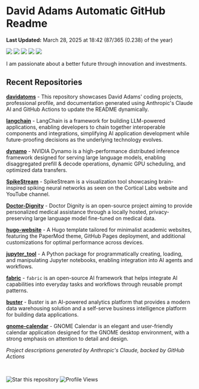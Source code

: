 # David Adams Automatic GitHub Readme

<p align="left"><b>Last Updated:</b> <!-- last_updated starts -->March 28, 2025 at 18:42 (87/365 (0.238) of the year)<!-- last_updated ends -->
</p>

<p align="left">
  <img src="https://img.shields.io/badge/Python-3776AB?style=flat&logo=python&logoColor=white" />
  <img src="https://img.shields.io/badge/Go-00ADD8?style=flat&logo=go&logoColor=white" />
  <img src="https://img.shields.io/badge/Rust-000000?style=flat&logo=rust&logoColor=white" />
  <img src="https://img.shields.io/badge/React-20232A?style=flat&logo=react&logoColor=61DAFB" />
  <img src="https://img.shields.io/badge/Bash-4EAA25?style=flat&logo=gnu-bash&logoColor=white" />
</p>

I am passionate about a better future through innovation and investments. 

## Recent Repositories
<!-- recent_repos starts -->
[**davidatoms**](https://github.com/davidatoms/davidatoms) - This repository showcases David Adams' coding projects, professional profile, and documentation generated using Anthropic's Claude AI and GitHub Actions to update the README dynamically.

[**langchain**](https://github.com/davidatoms/langchain) - LangChain is a framework for building LLM-powered applications, enabling developers to chain together interoperable components and integrations, simplifying AI application development while future-proofing decisions as the underlying technology evolves.

[**dynamo**](https://github.com/davidatoms/dynamo) - NVIDIA Dynamo is a high-performance distributed inference framework designed for serving large language models, enabling disaggregated prefill & decode operations, dynamic GPU scheduling, and optimized data transfers.

[**SpikeStream**](https://github.com/davidatoms/SpikeStream) - SpikeStream is a visualization tool showcasing brain-inspired spiking neural networks as seen on the Cortical Labs website and YouTube channel.

[**Doctor-Dignity**](https://github.com/davidatoms/Doctor-Dignity) - Doctor Dignity is an open-source project aiming to provide personalized medical assistance through a locally hosted, privacy-preserving large language model fine-tuned on medical data.

[**hugo-website**](https://github.com/davidatoms/hugo-website) - A Hugo template tailored for minimalist academic websites, featuring the PaperMod theme, GitHub Pages deployment, and additional customizations for optimal performance across devices.

[**jupyter_tool**](https://github.com/davidatoms/jupyter_tool) - A Python package for programmatically creating, loading, and manipulating Jupyter notebooks, enabling integration into AI agents and workflows.

[**fabric**](https://github.com/davidatoms/fabric) - `fabric` is an open-source AI framework that helps integrate AI capabilities into everyday tasks and workflows through reusable prompt patterns.

[**buster**](https://github.com/davidatoms/buster) - Buster is an AI-powered analytics platform that provides a modern data warehousing solution and a self-serve business intelligence platform for building data applications.

[**gnome-calendar**](https://github.com/davidatoms/gnome-calendar) - GNOME Calendar is an elegant and user-friendly calendar application designed for the GNOME desktop environment, with a strong emphasis on attention to detail and design.
<!-- recent_repos ends -->

_Project descriptions generated by Anthropic's Claude, backed by GitHub Actions_

<br>

![Star this repository](https://img.shields.io/badge/Star%20this%20repository-FFDD00?style=flat&logo=github&logoColor=white)
![Profile Views](https://komarev.com/ghpvc/?username=davidatoms&style=flat&color=blue&label=Views)
